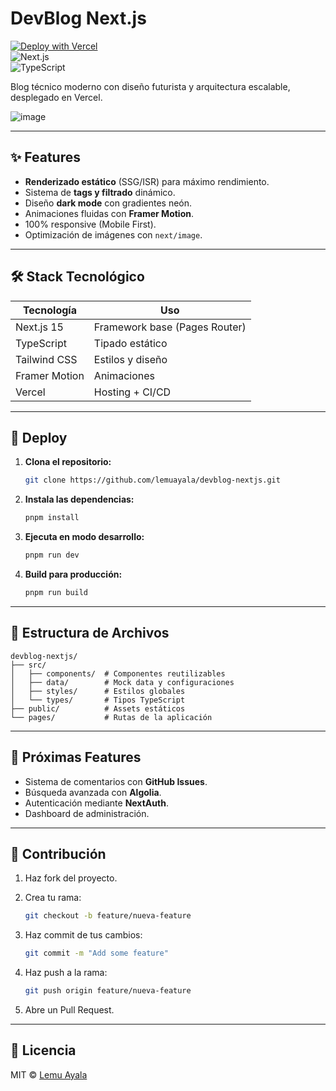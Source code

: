 # **DevBlog Next.js**

[![Deploy with Vercel](https://vercel.com/button)](https://vercel.com/new/clone?repository-url=https%3A%2F%2Fgithub.com%2Flemuayala%2Fdevblog-nextjs)  
![Next.js](https://img.shields.io/badge/Next.js-15.2.4-black?logo=next.js)  
![TypeScript](https://img.shields.io/badge/TypeScript-5.0-blue?logo=typescript)  

Blog técnico moderno con diseño futurista y arquitectura escalable, desplegado en Vercel.  

![image](https://github.com/user-attachments/assets/9f63a52f-fcc4-42c8-875c-c640e5a500e6)  

---

## ✨ **Features**

- **Renderizado estático** (SSG/ISR) para máximo rendimiento.  
- Sistema de **tags y filtrado** dinámico.  
- Diseño **dark mode** con gradientes neón.  
- Animaciones fluidas con **Framer Motion**.  
- 100% responsive (Mobile First).  
- Optimización de imágenes con `next/image`.  

---

## 🛠 **Stack Tecnológico**

| **Tecnología**   | **Uso**                      |  
|------------------|------------------------------|  
| Next.js 15       | Framework base (Pages Router)|  
| TypeScript       | Tipado estático              |  
| Tailwind CSS     | Estilos y diseño             |  
| Framer Motion    | Animaciones                  |  
| Vercel           | Hosting + CI/CD              |  

---

## 🚀 **Deploy**

1. **Clona el repositorio:**  
   ```bash
   git clone https://github.com/lemuayala/devblog-nextjs.git
   ```

2. **Instala las dependencias:**  
   ```bash
   pnpm install
   ```

3. **Ejecuta en modo desarrollo:**  
   ```bash
   pnpm run dev
   ```

4. **Build para producción:**  
   ```bash
   pnpm run build
   ```

---

## 📂 **Estructura de Archivos**

```plaintext
devblog-nextjs/
├── src/
│   ├── components/  # Componentes reutilizables
│   ├── data/        # Mock data y configuraciones
│   ├── styles/      # Estilos globales
│   └── types/       # Tipos TypeScript
├── public/          # Assets estáticos
└── pages/           # Rutas de la aplicación
```
---

## 🌟 **Próximas Features**

- Sistema de comentarios con **GitHub Issues**.  
- Búsqueda avanzada con **Algolia**.  
- Autenticación mediante **NextAuth**.  
- Dashboard de administración.  

---

## 🤝 **Contribución**

1. Haz fork del proyecto.  
2. Crea tu rama:  
   ```bash
   git checkout -b feature/nueva-feature
   ```

3. Haz commit de tus cambios:  
   ```bash
   git commit -m "Add some feature"
   ```

4. Haz push a la rama:  
   ```bash
   git push origin feature/nueva-feature
   ```

5. Abre un Pull Request.  

---

## 📄 **Licencia**

MIT © [Lemu Ayala](https://github.com/lemuayala)  

